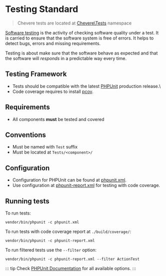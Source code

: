 # Testing Standard

> Chevere tests are located at [Chevere\Tests](https://github.com/chevere/chevere/tree/main/Tests) namespace

[Software testing](https://en.wikipedia.org/wiki/Software_testing) is the activity of checking software quality under a test. It is carried to ensure that the software system is free of errors. It helps to detect bugs, errors and missing requirements.

Testing is about make sure that the software behave as expected and that the software will _responds_ in a predictable way every time.

## Testing Framework

* Tests should be compatible with the latest [PHPUnit](https://phpunit.de/) production release.\
* Code coverage requires to install [pcov](https://github.com/krakjoe/pcov).

## Requirements

* All components **must** be tested and covered

## Conventions

* Must be named with `Test` suffix
* Must be located at `Tests/<component>/`

## Configuration

* Configuration for PHPUnit can be found at [phpunit.xml](https://github.com/chevere/chevere/blob/main/phpunit.xml).
* Use configuration at [phpunit-report.xml](https://github.com/chevere/chevere/blob/main/phpunit-report.xml) for testing with code coverage.

## Running tests

To run tests:

```shell
vendor/bin/phpunit -c phpunit.xml
```

To run tests with code coverage report at `./build/coverage/`:

```shell
vendor/bin/phpunit -c phpunit-report.xml
```

To run filtered tests use the `--filter` option:

```shell
vendor/bin/phpunit -c phpunit-report.xml --filter ActionTest
```

::: tip
Check [PHPUnit Documentation](https://phpunit.de/documentation.html) for all available options.
:::
